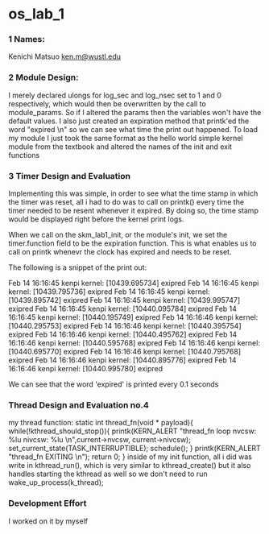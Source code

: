# os_lab_1

### 1 Names:

Kenichi Matsuo ken.m@wustl.edu

### 2 Module Design:

I merely declared ulongs for log_sec and log_nsec set to 1 and 0 respectively,
which would then be overwritten by the call to module_params. So if I altered the params
then the variables won't have the default values. I also just created
an expiration method that printk'ed the word "expired \n" so we can see
what time the print out happened.
To load my module I just took the same format as the hello world simple
kernel module from the textbook and altered the names of the init and exit
functions



### 3 Timer Design and Evaluation

Implementing this was simple, in order to see what the time stamp in which the timer
was reset, all i had to do was to call on printk() every time the timer needed to be 
resent whenever it expired. By doing so, the time stamp would be displayed right before
the kernel print logs. 

When we call on the skm_lab1_init, or the module's init, we set the timer.function 
field to be the expiration function. This is what enables us to call on printk
whenevr the clock has expired and needs to be reset. 

The following is a snippet of the print out:

Feb 14 16:16:45 kenpi kernel: [10439.695734] exipred 
Feb 14 16:16:45 kenpi kernel: [10439.795736] exipred 
Feb 14 16:16:45 kenpi kernel: [10439.895742] exipred 
Feb 14 16:16:45 kenpi kernel: [10439.995747] exipred 
Feb 14 16:16:45 kenpi kernel: [10440.095784] exipred 
Feb 14 16:16:45 kenpi kernel: [10440.195749] exipred 
Feb 14 16:16:46 kenpi kernel: [10440.295753] exipred 
Feb 14 16:16:46 kenpi kernel: [10440.395754] exipred 
Feb 14 16:16:46 kenpi kernel: [10440.495762] exipred 
Feb 14 16:16:46 kenpi kernel: [10440.595768] exipred 
Feb 14 16:16:46 kenpi kernel: [10440.695770] exipred 
Feb 14 16:16:46 kenpi kernel: [10440.795768] exipred 
Feb 14 16:16:46 kenpi kernel: [10440.895776] exipred 
Feb 14 16:16:46 kenpi kernel: [10440.995780] exipred 

We can see that the word 'expired' is printed every 0.1 seconds


### Thread Design and Evaluation no.4
my thread function:
static int thread_fn(void * payload){
	while(!kthread_should_stop()){
		printk(KERN_ALERT "thread_fn loop nvcsw: %lu nivcsw: %lu \n",current->nvcsw, current->nivcsw);
		set_current_state(TASK_INTERRUPTIBLE);
		schedule();
	}
	printk(KERN_ALERT "thread_fn EXITING \n");
    return 0;
}
inside of my init function, all i did was write in kthread_run(), which is very similar to kthread_create()
but it also handles starting the kthread as well so we don't need to run wake_up_process(k_thread);







### Development Effort
I worked on it by myself




